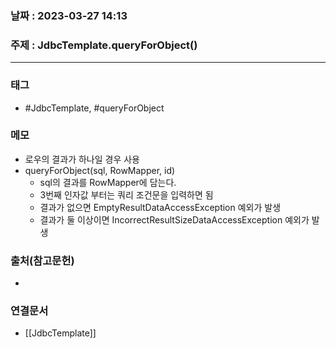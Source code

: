 ### 날짜 : 2023-03-27 14:13
### 주제 : JdbcTemplate.queryForObject()
---
### 태그
* #JdbcTemplate, #queryForObject

### 메모
* 로우의 결과가 하나일 경우 사용
* queryForObject(sql, RowMapper, id)
	* sql의 결과를 RowMapper에 담는다.
	* 3번째 인자값 부터는 쿼리 조건문을 입력하면 됨
	* 결과가 없으면 EmptyResultDataAccessException 예외가 발생
	* 결과가 둘 이상이면 IncorrectResultSizeDataAccessException 예외가 발생

### 출처(참고문헌)
-  

### 연결문서
- [[JdbcTemplate]]